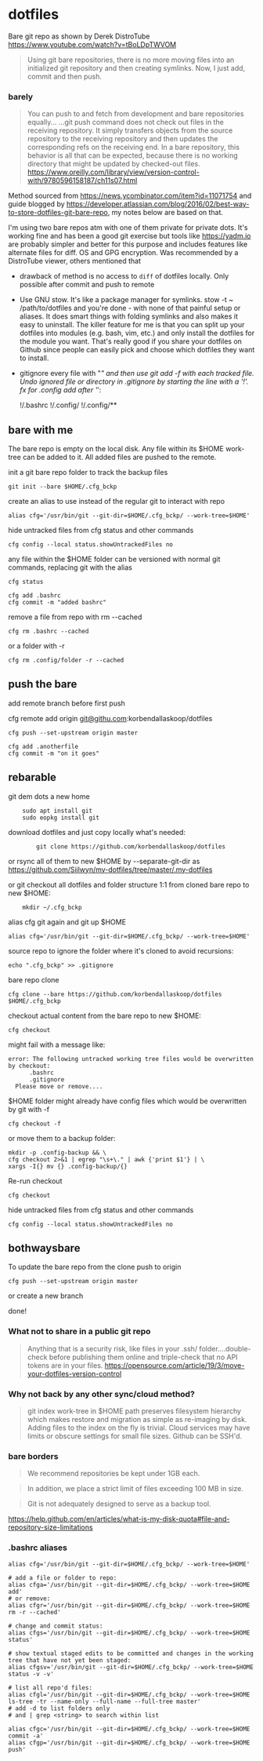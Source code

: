 # dotfiles

Bare git repo as shown by Derek DistroTube https://www.youtube.com/watch?v=tBoLDpTWVOM

>Using git bare repositories, there is no more moving files into an initialized git repository and then creating symlinks.  Now, I just add, commit and then push.

### barely
> You can push to and fetch from development and bare repositories equally...
>...git push command does not check out files in the receiving repository. It simply transfers objects from the source repository to the receiving repository and then updates the corresponding refs on the receiving end.
> In a bare repository, this behavior is all that can be expected, because there is no working directory that might be updated by checked-out files.
https://www.oreilly.com/library/view/version-control-with/9780596158187/ch11s07.html

Method sourced from https://news.ycombinator.com/item?id=11071754 and guide blogged by https://developer.atlassian.com/blog/2016/02/best-way-to-store-dotfiles-git-bare-repo, my notes below are based on that.

I'm using two bare repos atm with one of them private for private dots. It's working fine and has been a good git exercise but tools like https://yadm.io are probably simpler and better for this purpose and includes features like alternate files for diff. OS and GPG encryption. Was recommended by a DistroTube viewer, others mentioned that
- drawback of method is no access to `diff` of dotfiles locally. Only possible after commit and push to remote
- Use GNU stow. It's like a package manager for symlinks. stow -t ~ /path/to/dotfiles and you're done - with none of that painful setup or aliases. It does smart things with folding symlinks and also makes it easy to uninstall. The killer feature for me is that you can split up your dotfiles into modules (e.g. bash, vim, etc.) and only install the dotfiles for the module you want. That's really good if you share your dotfiles on Github since people can easily pick and choose which dotfiles they want to install.﻿
- gitignore every file with "*" and then use git add -f <file> with each tracked file. Undo ignored file or directory in .gitignore by starting the line with a '!'. fx for .config add after '*':

	!/.bashrc
	!/.config/
	!/.config/**

## bare with me

The bare repo is empty on the local disk. Any file within its $HOME work-tree can be added to it. All added files are pushed to the remote.

init a git bare repo folder to track the backup files

	git init --bare $HOME/.cfg_bckp

create an alias to use instead of the regular git to interact with repo

	alias cfg='/usr/bin/git --git-dir=$HOME/.cfg_bckp/ --work-tree=$HOME'

hide untracked files from cfg status and other commands

	cfg config --local status.showUntrackedFiles no

any file within the $HOME folder can be versioned with normal git commands, replacing git with the alias

	cfg status

	cfg add .bashrc
	cfg commit -m "added bashrc"

remove a file from repo with rm --cached

	cfg rm .bashrc --cached

or a folder with -r

	cfg rm .config/folder -r --cached

## push the bare

add remote branch before first push

  cfg remote add origin git@githu.com:korbendallaskoop/dotfiles

	cfg push --set-upstream origin master

	cfg add .anotherfile
	cfg commit -m "on it goes"

## rebarable

git dem dots a new home  

		sudo apt install git
		sudo eopkg install git

download dotfiles and just copy locally what's needed:

		    git clone https://github.com/korbendallaskoop/dotfiles

or rsync all of them to new $HOME by --separate-git-dir as https://github.com/Siilwyn/my-dotfiles/tree/master/.my-dotfiles

or git checkout all dotfiles and folder structure 1:1 from cloned bare repo to new $HOME:

		mkdir ~/.cfg_bckp

alias cfg git again and git up $HOME

    alias cfg='/usr/bin/git --git-dir=$HOME/.cfg_bckp/ --work-tree=$HOME'

source repo to ignore the folder where it's cloned to avoid recursions:

    echo ".cfg_bckp" >> .gitignore

bare repo clone

    cfg clone --bare https://github.com/korbendallaskoop/dotfiles $HOME/.cfg_bckp

checkout actual content from the bare repo to new $HOME:

    cfg checkout

might fail with a message like:

    error: The following untracked working tree files would be overwritten by checkout:
          .bashrc
          .gitignore
      Please move or remove....

$HOME folder might already have config files which would be overwritten by git with -f

	cfg checkout -f

or move them to a backup folder:

	mkdir -p .config-backup && \
	cfg checkout 2>&1 | egrep "\s+\." | awk {'print $1'} | \
	xargs -I{} mv {} .config-backup/{}

Re-run checkout

    cfg checkout

hide untracked files from cfg status and other commands

    cfg config --local status.showUntrackedFiles no

## bothwaysbare

To update the bare repo from the clone push to origin

	cfg push --set-upstream origin master

or create a new branch

done!

### What not to share in a public git repo

>Anything that is a security risk, like files in your .ssh/ folder....double-check before publishing them online and triple-check that no API tokens are in your files.
https://opensource.com/article/19/3/move-your-dotfiles-version-control

### Why not back by any other sync/cloud method?

>git index work-tree in $HOME path preserves filesystem hierarchy which makes restore and migration as simple as re-imaging by disk. Adding files to the index on the fly is trivial. Cloud services may have limits or obscure settings for small file sizes. Github can be SSH'd.

### bare borders

>We recommend repositories be kept under 1GB each.

>In addition, we place a strict limit of files exceeding 100 MB in size.

>Git is not adequately designed to serve as a backup tool.

https://help.github.com/en/articles/what-is-my-disk-quota#file-and-repository-size-limitations

### .bashrc aliases

	alias cfg='/usr/bin/git --git-dir=$HOME/.cfg_bckp/ --work-tree=$HOME'

	# add a file or folder to repo:
	alias cfga='/usr/bin/git --git-dir=$HOME/.cfg_bckp/ --work-tree=$HOME add'
	# or remove:
	alias cfgr='/usr/bin/git --git-dir=$HOME/.cfg_bckp/ --work-tree=$HOME rm -r --cached'

	# change and commit status:
	alias cfgs='/usr/bin/git --git-dir=$HOME/.cfg_bckp/ --work-tree=$HOME status'

	# show textual staged edits to be committed and changes in the working tree that have not yet been staged:
	alias cfgsv='/usr/bin/git --git-dir=$HOME/.cfg_bckp/ --work-tree=$HOME status -v -v'

	# list all repo'd files:
	alias cfgl='/usr/bin/git --git-dir=$HOME/.cfg_bckp/ --work-tree=$HOME ls-tree -tr --name-only --full-name --full-tree master'
	# add -d to list folders only
	# and | grep <string> to search within list

	alias cfgc='/usr/bin/git --git-dir=$HOME/.cfg_bckp/ --work-tree=$HOME commit -a'
	alias cfgp='/usr/bin/git --git-dir=$HOME/.cfg_bckp/ --work-tree=$HOME push'
